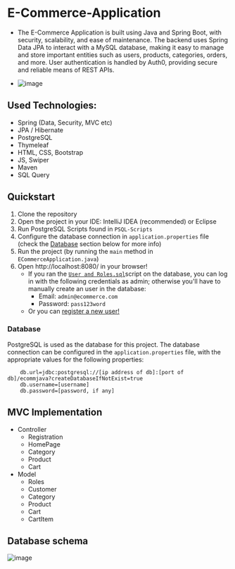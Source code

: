# E-Commerce-Application

- The E-Commerce Application is built using Java and Spring Boot, with security, scalability, and ease of maintenance. The backend uses Spring Data JPA to interact with a MySQL database, making it easy to manage and store important entities such as users, products, categories, orders, and more. User authentication is handled by Auth0, providing secure and reliable means of REST APIs.
 
- ![image](https://github.com/Abdelrahman-Farah/ecommerce/blob/main/readme-assets/homepage.gif)

## Used Technologies:

* Spring (Data, Security, MVC etc)
* JPA / Hibernate
* PostgreSQL
* Thymeleaf
* HTML, CSS, Bootstrap
* JS, Swiper
* Maven
* SQL Query


## Quickstart

1. Clone the repository
2. Open the project in your IDE: IntelliJ IDEA (recommended) or Eclipse
3. Run PostgreSQL Scripts found in `PSQL-Scripts`
4. Configure the database connection in `application.properties` file (check the [Database](#database) section below for more info)
5. Run the project (by running the `main` method in `ECommerceApplication.java`)
6. Open http://localhost:8080/ in your browser!
   * If you ran the [`User and Roles.sql`](https://github.com/Abdelrahman-Farah/ecommerce/blob/main/PSQL-Scripts/User%20and%20Roles.txt)script on the database, you can log in with the following credentials as admin; otherwise you'll have to manually create an  user in the database:
     * Email: `admin@ecommerce.com`
     * Password: `pass123word`
    * Or you can [register a new user!](http://localhost:8080/auth/register)

### Database

PostgreSQL is used as the database for this project. The database connection can be configured in the `application.properties` file, with the appropriate values for the following properties:

```properties
    db.url=jdbc:postgresql://[ip address of db]:[port of db]/ecommjava?createDatabaseIfNotExist=true
    db.username=[username]
    db.password=[password, if any]
```


## MVC Implementation
- Controller
    * Registration
    * HomePage
    * Category 
    * Product
    * Cart
- Model
   * Roles
   * Customer
   * Category 
   * Product
   * Cart
   * CartItem   
   
   
## Database schema
![image](https://github.com/Abdelrahman-Farah/ecommerce/blob/main/readme-assets/schema.PNG)